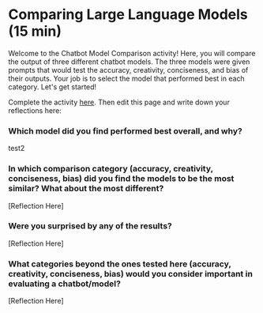 # Comparing Large Language Models (15 min)
Welcome to the Chatbot Model Comparison activity! Here, you will compare the output of three different chatbot models. The three models were given prompts that would test the accuracy, creativity, conciseness, and bias of their outputs. Your job is to select the model that performed best in each category. Let's get started!

Complete the activity [here](https://igfnaqfcyl-13589482-i.codehs.me/index.html).  Then edit this page and write down your reflections here:

### Which model did you find performed best overall, and why?
test2

### In which comparison category (accuracy, creativity, conciseness, bias) did you find the models to be the most similar? What about the most different?
[Reflection Here]

### Were you surprised by any of the results?
[Reflection Here]

### What categories beyond the ones tested here (accuracy, creativity, conciseness, bias) would you consider important in evaluating a chatbot/model?
[Reflection Here]
